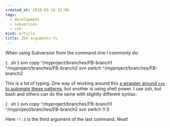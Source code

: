 ```yaml
---
created_at: 2010-03-18 12:00
tags:
  - development
  - subversion
  - zsh
kind: article
title: ZSH arguments-fu
---
```

When using Subversion from the command-line I commonly do:

{: .sh }
    svn copy ^/myproject/branches/FB-branch1 \
             ^/myproject/branches/FB-branch2
    svn switch ^/myproject/branches/FB-branch2

This is a lot of typing. One way of working around this [a wrapper around `svn` to automate these patterns](https://github.com/avdgaag/subcheat "Look at my project at Github"), but another is using shell power. I use zsh, but bash and others can do the same with slightly different syntax:

{: .sh }
    svn copy ^/myproject/branches/FB-branch1 \
             ^/myproject/branches/FB-branch2
    svn switch !!:3

Here `!!:3` is the third argument of the last command. Neat!
